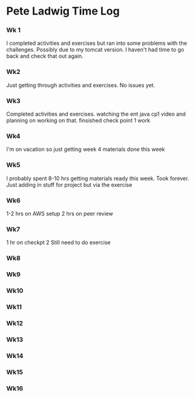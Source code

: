 # Pete Ladwig Time Log

### Wk 1

I completed activities and exercises but ran into some problems with the challenges. Possibly due to my tomcat version. 
I haven't had time to go back and check that out again.

### Wk2

Just getting through activities and exercises. No issues yet.

### Wk3

Completed activities and exercises. watching the ent java cp1 video and planning on working on that. finsished check point 1 work

### Wk4

I'm on vacation so just getting week 4 materials done this week


### Wk5

I probably spent 8-10 hrs getting materials ready this week. Took forever. Just adding in stuff for project but via the exercise

### Wk6

1-2 hrs on AWS setup
2 hrs on peer review

### Wk7
1 hr on checkpt 2
Still need to do exercise

### Wk8

### Wk9
### Wk10
### Wk11
### Wk12
### Wk13
### Wk14
### Wk15
### Wk16


